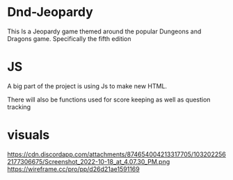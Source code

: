 # Dnd-Jeopardy
This Is a Jeopardy game themed around the popular Dungeons and Dragons game. Specifically the fifth edition

# JS
A big part of the project is using Js to make new HTML.

There will also be functions used for score keeping as well as question tracking

# visuals
https://cdn.discordapp.com/attachments/874654004213317705/1032022562177306675/Screenshot_2022-10-18_at_4.07.30_PM.png
https://wireframe.cc/pro/pp/d26d21ae1591169

